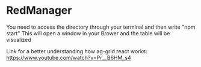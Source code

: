 # RedManager

You need to access the directory through your terminal and then write "npm start"
This will open a window in your Brower and the table will be visualized

Link for a better understanding how ag-grid react works:
https://www.youtube.com/watch?v=Pr__B6HM_s4
